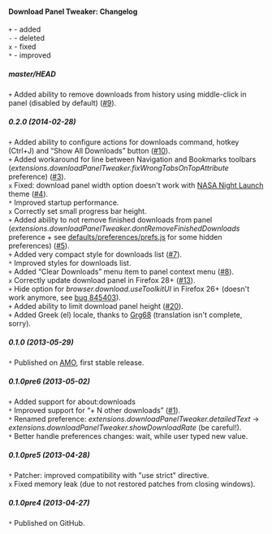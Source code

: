 ﻿#### Download Panel Tweaker: Changelog

`+` - added<br>
`-` - deleted<br>
`x` - fixed<br>
`*` - improved<br>

##### master/HEAD
`+` Added ability to remove downloads from history using middle-click in panel (disabled by default) (<a href="https://github.com/Infocatcher/Download_Panel_Tweaker/issues/9">#9</a>).<br>

##### 0.2.0 (2014-02-28)
`+` Added ability to configure actions for downloads command, hotkey (Ctrl+J) and “Show All Downloads” button (<a href="https://github.com/Infocatcher/Download_Panel_Tweaker/issues/10">#10</a>).<br>
`+` Added workaround for line between Navigation and Bookmarks toolbars (<em>extensions.downloadPanelTweaker.fixWrongTabsOnTopAttribute</em> preference) (<a href="https://github.com/Infocatcher/Download_Panel_Tweaker/issues/3">#3</a>).<br>
`x` Fixed: download panel width option doesn't work with <a href="https://addons.mozilla.org/firefox/addon/nasa-night-launch/">NASA Night Launch</a> theme (<a href="https://github.com/Infocatcher/Download_Panel_Tweaker/issues/4">#4</a>).<br>
`*` Improved startup performance.<br>
`x` Correctly set small progress bar height.<br>
`+` Added ability to not remove finished downloads from panel (<em>extensions.downloadPanelTweaker.dontRemoveFinishedDownloads</em> preference + see <a href="https://github.com/Infocatcher/Download_Panel_Tweaker/blob/master/defaults/preferences/prefs.js">defaults/preferences/prefs.js</a> for some hidden preferences) (<a href="https://github.com/Infocatcher/Download_Panel_Tweaker/issues/5">#5</a>).<br>
`+` Added very compact style for downloads list (<a href="https://github.com/Infocatcher/Download_Panel_Tweaker/issues/7">#7</a>).<br>
`*` Improved styles for downloads list.<br>
`+` Added “Clear Downloads” menu item to panel context menu (<a href="https://github.com/Infocatcher/Download_Panel_Tweaker/issues/8">#8</a>).<br>
`x` Correctly update download panel in Firefox 28+ (<a href="https://github.com/Infocatcher/Download_Panel_Tweaker/issues/13">#13</a>).<br>
`+` Hide option for <em>browser.download.useToolkitUI</em> in Firefox 26+ (doesn't work anymore, see <a href="https://bugzilla.mozilla.org/show_bug.cgi?id=845403">bug 845403</a>).<br>
`+` Added ability to limit download panel height (<a href="https://github.com/Infocatcher/Download_Panel_Tweaker/issues/20">#20</a>).<br>
`+` Added Greek (el) locale, thanks to <a href="http://forums.mozillazine.org/memberlist.php?mode=viewprofile&u=1595963">Grg68</a> (translation isn't complete, sorry).<br>

##### 0.1.0 (2013-05-29)
`*` Published on <a href="https://addons.mozilla.org/">AMO</a>, first stable release.<br>

##### 0.1.0pre6 (2013-05-02)
`+` Added support for about:downloads<br>
`*` Improved support for “+ N other downloads” (<a href="https://github.com/Infocatcher/Download_Panel_Tweaker/issues/1">#1</a>).<br>
`*` Renamed preference: <em>extensions.downloadPanelTweaker.detailedText</em> -> <em>extensions.downloadPanelTweaker.showDownloadRate</em> (be careful!).<br>
`*` Better handle preferences changes: wait, while user typed new value.<br>

##### 0.1.0pre5 (2013-04-28)
`*` Patcher: improved compatibility with "use strict" directive.<br>
`x` Fixed memory leak (due to not restored patches from closing windows).<br>

##### 0.1.0pre4 (2013-04-27)
`*` Published on GitHub.<br>